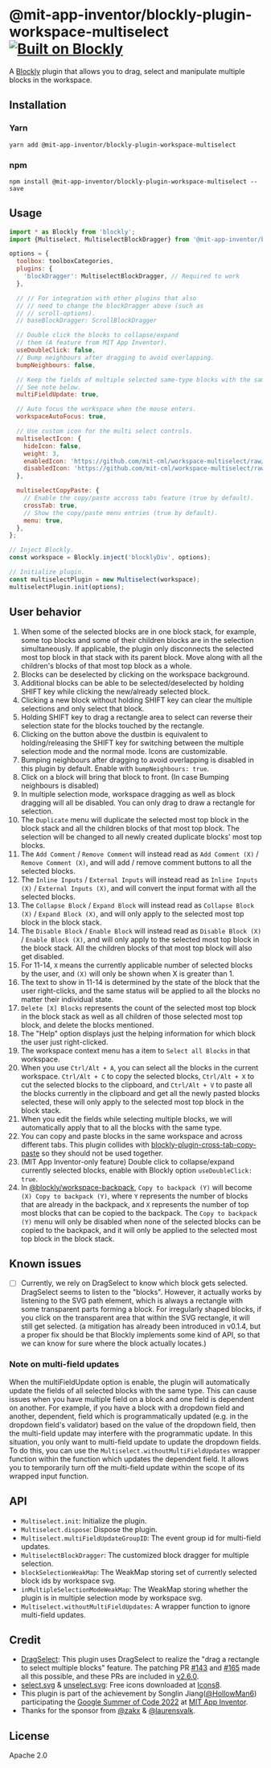 # @mit-app-inventor/blockly-plugin-workspace-multiselect [![Built on Blockly](https://tinyurl.com/built-on-blockly)](https://github.com/google/blockly)

A [Blockly](https://www.npmjs.com/package/blockly) plugin that allows you to drag, select and manipulate multiple blocks in the workspace.

## Installation

### Yarn
```
yarn add @mit-app-inventor/blockly-plugin-workspace-multiselect
```

### npm
```
npm install @mit-app-inventor/blockly-plugin-workspace-multiselect --save
```

## Usage

```js
import * as Blockly from 'blockly';
import {Multiselect, MultiselectBlockDragger} from '@mit-app-inventor/blockly-plugin-workspace-multiselect';

options = {
  toolbox: toolboxCategories,
  plugins: {
    'blockDragger': MultiselectBlockDragger, // Required to work
  },

  // // For integration with other plugins that also
  // // need to change the blockDragger above (such as
  // // scroll-options).
  // baseBlockDragger: ScrollBlockDragger

  // Double click the blocks to collapse/expand
  // them (A feature from MIT App Inventor).
  useDoubleClick: false,
  // Bump neighbours after dragging to avoid overlapping.
  bumpNeighbours: false,

  // Keep the fields of multiple selected same-type blocks with the same value
  // See note below.  
  multiFieldUpdate: true,

  // Auto focus the workspace when the mouse enters.
  workspaceAutoFocus: true,

  // Use custom icon for the multi select controls.
  multiselectIcon: {
    hideIcon: false,
    weight: 3,
    enabledIcon: 'https://github.com/mit-cml/workspace-multiselect/raw/main/test/media/select.svg',
    disabledIcon: 'https://github.com/mit-cml/workspace-multiselect/raw/main/test/media/unselect.svg',
  },

  multiselectCopyPaste: {
    // Enable the copy/paste accross tabs feature (true by default).
    crossTab: true,
    // Show the copy/paste menu entries (true by default).
    menu: true,
  },
};

// Inject Blockly.
const workspace = Blockly.inject('blocklyDiv', options);

// Initialize plugin.
const multiselectPlugin = new Multiselect(workspace);
multiselectPlugin.init(options);
```

## User behavior
1. When some of the selected blocks are in one block stack, for example, some top blocks and some of their children blocks are in the selection simultaneously. If applicable, the plugin only disconnects the selected most top block in that stack with its parent block. Move along with all the children's blocks of that most top block as a whole.
2. Blocks can be deselected by clicking on the workspace background.
3. Additional blocks can be able to be selected/deselected by holding SHIFT key while clicking the new/already selected block.
4. Clicking a new block without holding SHIFT key can clear the multiple selections and only select that block.
5. Holding SHIFT key to drag a rectangle area to select can reverse their selection state for the blocks touched by the rectangle.
6. Clicking on the button above the dustbin is equivalent to holding/releasing the SHIFT key for switching between the multiple selection mode and the normal mode. Icons are customizable.
7. Bumping neighbours after dragging to avoid overlapping is disabled in this plugin by default. Enable with `bumpNeighbours: true`.
8. Click on a block will bring that block to front. (In case Bumping neighbours is disabled)
9.  In multiple selection mode, workspace dragging as well as block dragging will all be disabled. You can only drag to draw a rectangle for selection.
10. The `Duplicate` menu will duplicate the selected most top block in the block stack and all the children blocks of that most top block. The selection will be changed to all newly created duplicate blocks' most top blocks.
11. The `Add Comment` / `Remove Comment` will instead read as `Add Comment (X)` / `Remove Comment (X)`, and will add / remove comment buttons to all the selected blocks.
12. The `Inline Inputs` / `External Inputs` will instead read as `Inline Inputs (X)` / `External Inputs (X)`, and will convert the input format with all the selected blocks.
13. The `Collapse Block` / `Expand Block` will instead read as `Collapse Block (X)` / `Expand Block (X)`, and will only apply to the selected most top block in the block stack.
14. The `Disable Block` / `Enable Block` will instead read as `Disable Block (X)` / `Enable Block (X)`, and will only apply to the selected most top block in the block stack. All the children blocks of that most top block will also get disabled.
15. For 11-14, `X` means the currently applicable number of selected blocks by the user, and `(X)` will only be shown when X is greater than 1.
16. The text to show in 11-14 is determined by the state of the block that the user right-clicks, and the same status will be applied to all the blocks no matter their individual state.
17. `Delete [X] Blocks` represents the count of the selected most top block in the block stack as well as all children of those selected most top block, and delete the blocks mentioned.
18. The "Help" option displays just the helping information for which block the user just right-clicked.
19. The workspace context menu has a item to `Select all Blocks` in that workspace.
20. When you use `Ctrl/Alt + A`, you can select all the blocks in the current workspace. `Ctrl/Alt + C` to copy the selected blocks, `Ctrl/Alt + X` to cut the selected blocks to the clipboard, and `Ctrl/Alt + V` to paste all the blocks currently in the clipboard and get all the newly pasted blocks selected, these will only apply to the selected most top block in the block stack.
21. When you edit the fields while selecting multiple blocks, we will automatically apply that to all the blocks with the same type.
22. You can copy and paste blocks in the same workspace and across different tabs. This plugin collides with [blockly-plugin-cross-tab-copy-paste](https://www.npmjs.com/package/@blockly/plugin-cross-tab-copy-paste) so they should not be used together.
23. (MIT App Inventor-only feature) Double click to collapse/expand currently selected blocks, enable with Blockly option `useDoubleClick: true`.
24. In [@blockly/workspace-backpack](https://www.npmjs.com/package/@blockly/workspace-backpack), `Copy to backpack (Y)` will become `(X) Copy to backpack (Y)`, where `Y` represents the number of blocks that are already in the backpack, and `X` represents the number of top most blocks that can be copied to the backpack. The `Copy to backpack (Y)` menu will only be disabled when none of the selected blocks can be copied to the backpack, and it will only be applied to the selected most top block in the block stack.

## Known issues
- [ ] Currently, we rely on DragSelect to know which block gets selected. DragSelect seems to listen to the "blocks". However, it actually works by listening to the SVG path element, which is always a rectangle with some transparent parts forming a block. For irregularly shaped blocks, if you click on the transparent area that within the SVG rectangle, it will still get selected. (a mitigation has already been introduced in v0.1.4, but a proper fix should be that Blockly implements some kind of API, so that we can know for sure where the block actually locates.)

### Note on multi-field updates
When the multiFieldUpdate option is enable, the plugin will automatically update the fields of all selected blocks with the
same type. This can cause issues when you have multiple field on a block and one field is dependent on another. 
For example, if you have a block with a dropdown field and another, dependent, field which is programmatically updated 
(e.g. in the dropdown field's validator) based on the value of the dropdown field, then the
 multi-field update may interfere with the programmatic update.  In this situation, you only want to multi-field
update to update the dropdown fields. To do this, you can use the `Multiselect.withoutMultiFieldUpdates` wrapper function
within the function which updates the dependent field.  It allows you to temporarily turn off the multi-field update within the
scope of its wrapped input function.

## API

- `Multiselect.init`: Initialize the plugin.
- `Multiselect.dispose`: Dispose the plugin.
- `Multiselect.multiFieldUpdateGroupID`: The event group id for multi-field updates.
- `MultiselectBlockDragger`: The customized block dragger for multiple selection.
- `blockSelectionWeakMap`: The WeakMap storing set of currently selected block ids by workspace svg.
- `inMultipleSelectionModeWeakMap`: The WeakMap storing whether the plugin is in multiple selection mode by workspace svg.
- `Multiselect.withoutMultiFieldUpdates`: A wrapper function to ignore multi-field updates.

## Credit
- [DragSelect](https://github.com/ThibaultJanBeyer/DragSelect): This plugin uses DragSelect to realize the "drag a rectangle to select multiple blocks" feature. The patching PR [#143](https://github.com/ThibaultJanBeyer/DragSelect/pull/143) and [#165](https://github.com/ThibaultJanBeyer/DragSelect/pull/165) made all this possible, and these PRs are included in [v2.6.0](https://github.com/ThibaultJanBeyer/DragSelect/releases/tag/v2.6.0).
- [select.svg](test/media/select.svg) & [unselect.svg](test/media/unselect.svg): Free icons downloaded at [Icons8](https://icons8.com).
- This plugin is part of the achievement by Songlin Jiang([@HollowMan6](https://github.com/HollowMan6)) participating the [Google Summer of Code 2022](https://summerofcode.withgoogle.com/programs/2022/projects/9wF06HWE) at [MIT App Inventor](https://github.com/mit-cml).
- Thanks for the sponsor from [@zakx](https://github.com/zakx) & [@laurensvalk](https://github.com/laurensvalk).

## License
Apache 2.0
